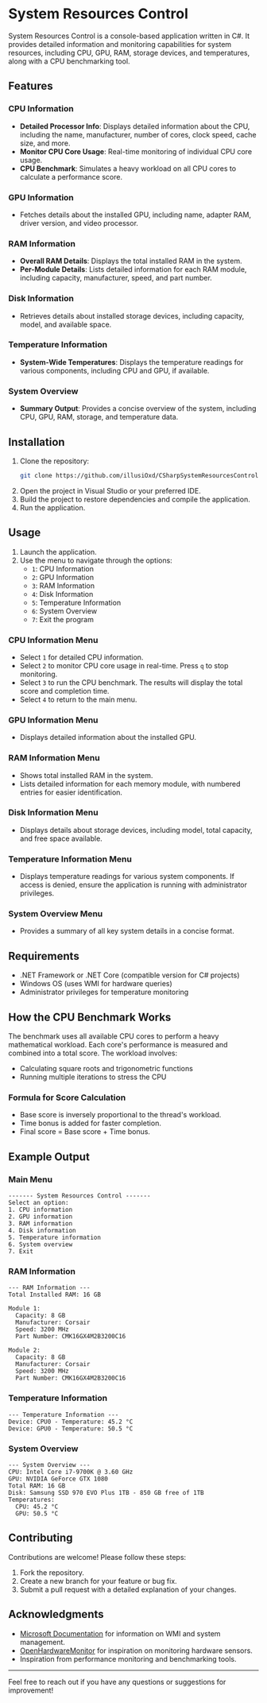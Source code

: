 # System Resources Control

System Resources Control is a console-based application written in C#. It provides detailed information and monitoring capabilities for system resources, including CPU, GPU, RAM, storage devices, and temperatures, along with a CPU benchmarking tool.

## Features

### CPU Information
- **Detailed Processor Info**: Displays detailed information about the CPU, including the name, manufacturer, number of cores, clock speed, cache size, and more.
- **Monitor CPU Core Usage**: Real-time monitoring of individual CPU core usage.
- **CPU Benchmark**: Simulates a heavy workload on all CPU cores to calculate a performance score.

### GPU Information
- Fetches details about the installed GPU, including name, adapter RAM, driver version, and video processor.

### RAM Information
- **Overall RAM Details**: Displays the total installed RAM in the system.
- **Per-Module Details**: Lists detailed information for each RAM module, including capacity, manufacturer, speed, and part number.

### Disk Information
- Retrieves details about installed storage devices, including capacity, model, and available space.

### Temperature Information
- **System-Wide Temperatures**: Displays the temperature readings for various components, including CPU and GPU, if available.

### System Overview
- **Summary Output**: Provides a concise overview of the system, including CPU, GPU, RAM, storage, and temperature data.

## Installation
1. Clone the repository:
   ```bash
   git clone https://github.com/illusiOxd/CSharpSystemResourcesControl.git
   ```
2. Open the project in Visual Studio or your preferred IDE.
3. Build the project to restore dependencies and compile the application.
4. Run the application.

## Usage
1. Launch the application.
2. Use the menu to navigate through the options:
   - `1`: CPU Information
   - `2`: GPU Information
   - `3`: RAM Information
   - `4`: Disk Information
   - `5`: Temperature Information
   - `6`: System Overview
   - `7`: Exit the program

### CPU Information Menu
- Select `1` for detailed CPU information.
- Select `2` to monitor CPU core usage in real-time. Press `q` to stop monitoring.
- Select `3` to run the CPU benchmark. The results will display the total score and completion time.
- Select `4` to return to the main menu.

### GPU Information Menu
- Displays detailed information about the installed GPU.

### RAM Information Menu
- Shows total installed RAM in the system.
- Lists detailed information for each memory module, with numbered entries for easier identification.

### Disk Information Menu
- Displays details about storage devices, including model, total capacity, and free space available.

### Temperature Information Menu
- Displays temperature readings for various system components. If access is denied, ensure the application is running with administrator privileges.

### System Overview Menu
- Provides a summary of all key system details in a concise format.

## Requirements
- .NET Framework or .NET Core (compatible version for C# projects)
- Windows OS (uses WMI for hardware queries)
- Administrator privileges for temperature monitoring

## How the CPU Benchmark Works
The benchmark uses all available CPU cores to perform a heavy mathematical workload. Each core's performance is measured and combined into a total score. The workload involves:
- Calculating square roots and trigonometric functions
- Running multiple iterations to stress the CPU

### Formula for Score Calculation
- Base score is inversely proportional to the thread's workload.
- Time bonus is added for faster completion.
- Final score = Base score + Time bonus.

## Example Output
### Main Menu
```
------- System Resources Control -------
Select an option:
1. CPU information
2. GPU information
3. RAM information
4. Disk information
5. Temperature information
6. System overview
7. Exit
```

### RAM Information
```
--- RAM Information ---
Total Installed RAM: 16 GB

Module 1:
  Capacity: 8 GB
  Manufacturer: Corsair
  Speed: 3200 MHz
  Part Number: CMK16GX4M2B3200C16

Module 2:
  Capacity: 8 GB
  Manufacturer: Corsair
  Speed: 3200 MHz
  Part Number: CMK16GX4M2B3200C16
```

### Temperature Information
```
--- Temperature Information ---
Device: CPU0 - Temperature: 45.2 °C
Device: GPU0 - Temperature: 50.5 °C
```

### System Overview
```
--- System Overview ---
CPU: Intel Core i7-9700K @ 3.60 GHz
GPU: NVIDIA GeForce GTX 1080
Total RAM: 16 GB
Disk: Samsung SSD 970 EVO Plus 1TB - 850 GB free of 1TB
Temperatures:
  CPU: 45.2 °C
  GPU: 50.5 °C
```

## Contributing
Contributions are welcome! Please follow these steps:
1. Fork the repository.
2. Create a new branch for your feature or bug fix.
3. Submit a pull request with a detailed explanation of your changes.

## Acknowledgments
- [Microsoft Documentation](https://docs.microsoft.com/) for information on WMI and system management.
- [OpenHardwareMonitor](https://github.com/openhardwaremonitor/openhardwaremonitor) for inspiration on monitoring hardware sensors.
- Inspiration from performance monitoring and benchmarking tools.

---
Feel free to reach out if you have any questions or suggestions for improvement!

